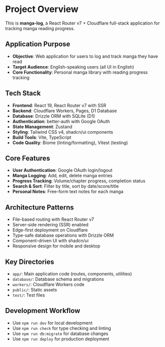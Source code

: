 # Project Overview

This is **manga-log**, a React Router v7 + Cloudflare full-stack application for tracking manga reading progress.

## Application Purpose
- **Objective**: Web application for users to log and track manga they have read
- **Target Audience**: English-speaking users (all UI in English)
- **Core Functionality**: Personal manga library with reading progress tracking

## Tech Stack
- **Frontend**: React 19, React Router v7 with SSR
- **Backend**: Cloudflare Workers, Pages, D1 Database
- **Database**: Drizzle ORM with SQLite (D1)
- **Authentication**: better-auth with Google OAuth
- **State Management**: Zustand
- **Styling**: Tailwind CSS v4, shadcn/ui components
- **Build Tools**: Vite, TypeScript
- **Code Quality**: Biome (linting/formatting), Vitest (testing)

## Core Features
- **User Authentication**: Google OAuth login/logout
- **Manga Logging**: Add, edit, delete manga entries
- **Progress Tracking**: Volume/chapter progress, completion status
- **Search & Sort**: Filter by title, sort by date/score/title
- **Personal Notes**: Free-form text notes for each manga

## Architecture Patterns
- File-based routing with React Router v7
- Server-side rendering (SSR) enabled
- Edge-first deployment on Cloudflare
- Type-safe database operations with Drizzle ORM
- Component-driven UI with shadcn/ui
- Responsive design for mobile and desktop

## Key Directories
- `app/`: Main application code (routes, components, utilities)
- `database/`: Database schema and migrations
- `workers/`: Cloudflare Workers code
- `public/`: Static assets
- `test/`: Test files

## Development Workflow
- Use `npm run dev` for local development
- Use `npm run check` for type checking and linting
- Use `npm run db:migrate` for database changes
- Use `npm run deploy` for production deployment